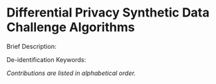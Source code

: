 <h1>Differential Privacy Synthetic Data Challenge Algorithms</h1>

Brief Description:

De-identification Keywords: 

<em>Contributions are listed in alphabetical order.</em>
